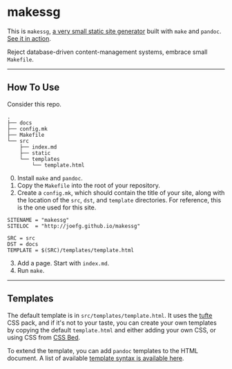 # makessg

This is `makessg`, [a very small static site generator](https://github.com/joefg/makessg) built with `make` and `pandoc`. [See it in action](https://joefg.github.io/makessg).

Reject database-driven content-management systems, embrace small `Makefile`.

---

## How To Use

Consider this repo.

```
.
├── docs
├── config.mk
├── Makefile
└── src
    ├── index.md
    ├── static
    └── templates
        └── template.html
```

0. Install `make` and `pandoc`.
1. Copy the `Makefile` into the root of your repository.
2. Create a `config.mk`, which should contain the title of your site, along with the location of the `src`, `dst`, and `template` directories. For reference, this is the one used for this site.

```
SITENAME = "makessg"
SITELOC  = "http://joefg.github.io/makessg"

SRC = src
DST = docs
TEMPLATE = $(SRC)/templates/template.html
```

3. Add a page. Start with `index.md`.
4. Run `make`.

---

## Templates

The default template is in `src/templates/template.html`. It uses the [tufte](https://www.cssbed.com/tufte/) CSS pack, and if it's not to your taste, you can create your own templates by copying the default `template.html` and either adding your own CSS, or using CSS from [CSS Bed](https://www.cssbed.com/).

To extend the template, you can add `pandoc` templates to the HTML document. A list of available [template syntax is available here](https://pandoc.org/MANUAL.html#templates).
